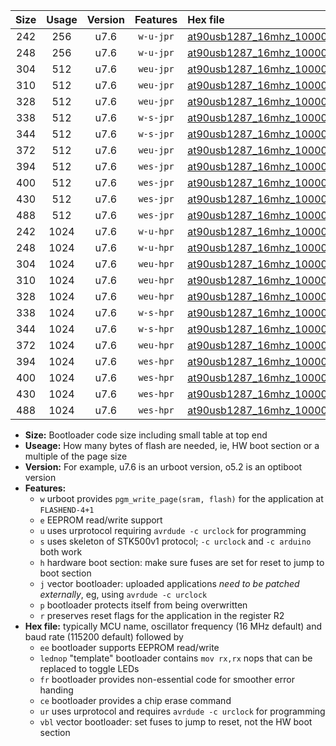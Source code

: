 |Size|Usage|Version|Features|Hex file|
|:-:|:-:|:-:|:-:|:--|
|242|256|u7.6|`w-u-jpr`|[at90usb1287_16mhz_1000000bps_ur_vbl.hex](https://raw.githubusercontent.com/stefanrueger/urboot/main//at90usb1287_16mhz_1000000bps_ur_vbl.hex)|
|248|256|u7.6|`w-u-jpr`|[at90usb1287_16mhz_1000000bps_lednop_ur_vbl.hex](https://raw.githubusercontent.com/stefanrueger/urboot/main//at90usb1287_16mhz_1000000bps_lednop_ur_vbl.hex)|
|304|512|u7.6|`weu-jpr`|[at90usb1287_16mhz_1000000bps_ee_ur_vbl.hex](https://raw.githubusercontent.com/stefanrueger/urboot/main//at90usb1287_16mhz_1000000bps_ee_ur_vbl.hex)|
|310|512|u7.6|`weu-jpr`|[at90usb1287_16mhz_1000000bps_ee_lednop_ur_vbl.hex](https://raw.githubusercontent.com/stefanrueger/urboot/main//at90usb1287_16mhz_1000000bps_ee_lednop_ur_vbl.hex)|
|328|512|u7.6|`weu-jpr`|[at90usb1287_16mhz_1000000bps_ee_lednop_fr_ur_vbl.hex](https://raw.githubusercontent.com/stefanrueger/urboot/main//at90usb1287_16mhz_1000000bps_ee_lednop_fr_ur_vbl.hex)|
|338|512|u7.6|`w-s-jpr`|[at90usb1287_16mhz_1000000bps_vbl.hex](https://raw.githubusercontent.com/stefanrueger/urboot/main//at90usb1287_16mhz_1000000bps_vbl.hex)|
|344|512|u7.6|`w-s-jpr`|[at90usb1287_16mhz_1000000bps_lednop_vbl.hex](https://raw.githubusercontent.com/stefanrueger/urboot/main//at90usb1287_16mhz_1000000bps_lednop_vbl.hex)|
|372|512|u7.6|`weu-jpr`|[at90usb1287_16mhz_1000000bps_ee_lednop_fr_ce_ur_vbl.hex](https://raw.githubusercontent.com/stefanrueger/urboot/main//at90usb1287_16mhz_1000000bps_ee_lednop_fr_ce_ur_vbl.hex)|
|394|512|u7.6|`wes-jpr`|[at90usb1287_16mhz_1000000bps_ee_vbl.hex](https://raw.githubusercontent.com/stefanrueger/urboot/main//at90usb1287_16mhz_1000000bps_ee_vbl.hex)|
|400|512|u7.6|`wes-jpr`|[at90usb1287_16mhz_1000000bps_ee_lednop_vbl.hex](https://raw.githubusercontent.com/stefanrueger/urboot/main//at90usb1287_16mhz_1000000bps_ee_lednop_vbl.hex)|
|430|512|u7.6|`wes-jpr`|[at90usb1287_16mhz_1000000bps_ee_lednop_fr_vbl.hex](https://raw.githubusercontent.com/stefanrueger/urboot/main//at90usb1287_16mhz_1000000bps_ee_lednop_fr_vbl.hex)|
|488|512|u7.6|`wes-jpr`|[at90usb1287_16mhz_1000000bps_ee_lednop_fr_ce_vbl.hex](https://raw.githubusercontent.com/stefanrueger/urboot/main//at90usb1287_16mhz_1000000bps_ee_lednop_fr_ce_vbl.hex)|
|242|1024|u7.6|`w-u-hpr`|[at90usb1287_16mhz_1000000bps_ur.hex](https://raw.githubusercontent.com/stefanrueger/urboot/main//at90usb1287_16mhz_1000000bps_ur.hex)|
|248|1024|u7.6|`w-u-hpr`|[at90usb1287_16mhz_1000000bps_lednop_ur.hex](https://raw.githubusercontent.com/stefanrueger/urboot/main//at90usb1287_16mhz_1000000bps_lednop_ur.hex)|
|304|1024|u7.6|`weu-hpr`|[at90usb1287_16mhz_1000000bps_ee_ur.hex](https://raw.githubusercontent.com/stefanrueger/urboot/main//at90usb1287_16mhz_1000000bps_ee_ur.hex)|
|310|1024|u7.6|`weu-hpr`|[at90usb1287_16mhz_1000000bps_ee_lednop_ur.hex](https://raw.githubusercontent.com/stefanrueger/urboot/main//at90usb1287_16mhz_1000000bps_ee_lednop_ur.hex)|
|328|1024|u7.6|`weu-hpr`|[at90usb1287_16mhz_1000000bps_ee_lednop_fr_ur.hex](https://raw.githubusercontent.com/stefanrueger/urboot/main//at90usb1287_16mhz_1000000bps_ee_lednop_fr_ur.hex)|
|338|1024|u7.6|`w-s-hpr`|[at90usb1287_16mhz_1000000bps.hex](https://raw.githubusercontent.com/stefanrueger/urboot/main//at90usb1287_16mhz_1000000bps.hex)|
|344|1024|u7.6|`w-s-hpr`|[at90usb1287_16mhz_1000000bps_lednop.hex](https://raw.githubusercontent.com/stefanrueger/urboot/main//at90usb1287_16mhz_1000000bps_lednop.hex)|
|372|1024|u7.6|`weu-hpr`|[at90usb1287_16mhz_1000000bps_ee_lednop_fr_ce_ur.hex](https://raw.githubusercontent.com/stefanrueger/urboot/main//at90usb1287_16mhz_1000000bps_ee_lednop_fr_ce_ur.hex)|
|394|1024|u7.6|`wes-hpr`|[at90usb1287_16mhz_1000000bps_ee.hex](https://raw.githubusercontent.com/stefanrueger/urboot/main//at90usb1287_16mhz_1000000bps_ee.hex)|
|400|1024|u7.6|`wes-hpr`|[at90usb1287_16mhz_1000000bps_ee_lednop.hex](https://raw.githubusercontent.com/stefanrueger/urboot/main//at90usb1287_16mhz_1000000bps_ee_lednop.hex)|
|430|1024|u7.6|`wes-hpr`|[at90usb1287_16mhz_1000000bps_ee_lednop_fr.hex](https://raw.githubusercontent.com/stefanrueger/urboot/main//at90usb1287_16mhz_1000000bps_ee_lednop_fr.hex)|
|488|1024|u7.6|`wes-hpr`|[at90usb1287_16mhz_1000000bps_ee_lednop_fr_ce.hex](https://raw.githubusercontent.com/stefanrueger/urboot/main//at90usb1287_16mhz_1000000bps_ee_lednop_fr_ce.hex)|

- **Size:** Bootloader code size including small table at top end
- **Useage:** How many bytes of flash are needed, ie, HW boot section or a multiple of the page size
- **Version:** For example, u7.6 is an urboot version, o5.2 is an optiboot version
- **Features:**
  + `w` urboot provides `pgm_write_page(sram, flash)` for the application at `FLASHEND-4+1`
  + `e` EEPROM read/write support
  + `u` uses urprotocol requiring `avrdude -c urclock` for programming
  + `s` uses skeleton of STK500v1 protocol; `-c urclock` and `-c arduino` both work
  + `h` hardware boot section: make sure fuses are set for reset to jump to boot section
  + `j` vector bootloader: uploaded applications *need to be patched externally*, eg, using `avrdude -c urclock`
  + `p` bootloader protects itself from being overwritten
  + `r` preserves reset flags for the application in the register R2
- **Hex file:** typically MCU name, oscillator frequency (16 MHz default) and baud rate (115200 default) followed by
  + `ee` bootloader supports EEPROM read/write
  + `lednop` "template" bootloader contains `mov rx,rx` nops that can be replaced to toggle LEDs
  + `fr` bootloader provides non-essential code for smoother error handing
  + `ce` bootloader provides a chip erase command
  + `ur` uses urprotocol and requires `avrdude -c urclock` for programming
  + `vbl` vector bootloader: set fuses to jump to reset, not the HW boot section
